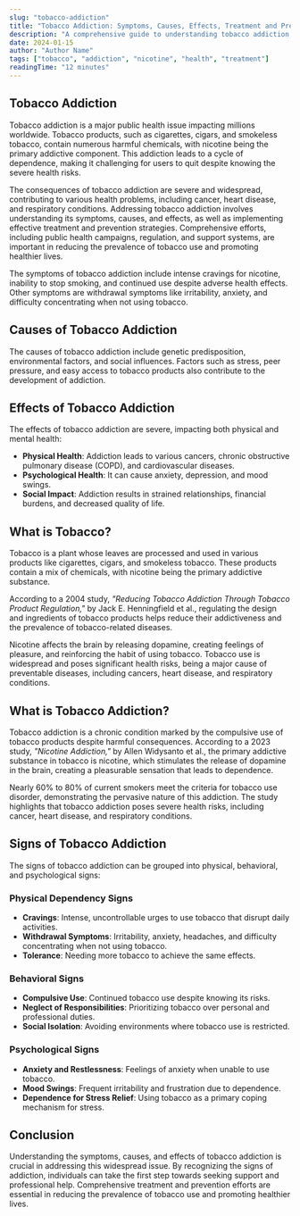 ```yaml
---
slug: "tobacco-addiction"
title: "Tobacco Addiction: Symptoms, Causes, Effects, Treatment and Prevention"
description: "A comprehensive guide to understanding tobacco addiction, including its symptoms, causes, effects, treatment options, and prevention strategies."
date: 2024-01-15
author: "Author Name"
tags: ["tobacco", "addiction", "nicotine", "health", "treatment"]
readingTime: "12 minutes"
---
```


## Tobacco Addiction

Tobacco addiction is a major public health issue impacting millions worldwide. Tobacco products, such as cigarettes, cigars, and smokeless tobacco, contain numerous harmful chemicals, with nicotine being the primary addictive component. This addiction leads to a cycle of dependence, making it challenging for users to quit despite knowing the severe health risks.

The consequences of tobacco addiction are severe and widespread, contributing to various health problems, including cancer, heart disease, and respiratory conditions. Addressing tobacco addiction involves understanding its symptoms, causes, and effects, as well as implementing effective treatment and prevention strategies. Comprehensive efforts, including public health campaigns, regulation, and support systems, are important in reducing the prevalence of tobacco use and promoting healthier lives.

The symptoms of tobacco addiction include intense cravings for nicotine, inability to stop smoking, and continued use despite adverse health effects. Other symptoms are withdrawal symptoms like irritability, anxiety, and difficulty concentrating when not using tobacco.

## Causes of Tobacco Addiction

The causes of tobacco addiction include genetic predisposition, environmental factors, and social influences. Factors such as stress, peer pressure, and easy access to tobacco products also contribute to the development of addiction.

## Effects of Tobacco Addiction

The effects of tobacco addiction are severe, impacting both physical and mental health:

- **Physical Health**: Addiction leads to various cancers, chronic obstructive pulmonary disease (COPD), and cardiovascular diseases.
- **Psychological Health**: It can cause anxiety, depression, and mood swings.
- **Social Impact**: Addiction results in strained relationships, financial burdens, and decreased quality of life.

## What is Tobacco?

Tobacco is a plant whose leaves are processed and used in various products like cigarettes, cigars, and smokeless tobacco. These products contain a mix of chemicals, with nicotine being the primary addictive substance.

According to a 2004 study, _"Reducing Tobacco Addiction Through Tobacco Product Regulation,"_ by Jack E. Henningfield et al., regulating the design and ingredients of tobacco products helps reduce their addictiveness and the prevalence of tobacco-related diseases.

Nicotine affects the brain by releasing dopamine, creating feelings of pleasure, and reinforcing the habit of using tobacco. Tobacco use is widespread and poses significant health risks, being a major cause of preventable diseases, including cancers, heart disease, and respiratory conditions.

## What is Tobacco Addiction?

Tobacco addiction is a chronic condition marked by the compulsive use of tobacco products despite harmful consequences. According to a 2023 study, _"Nicotine Addiction,"_ by Allen Widysanto et al., the primary addictive substance in tobacco is nicotine, which stimulates the release of dopamine in the brain, creating a pleasurable sensation that leads to dependence.

Nearly 60% to 80% of current smokers meet the criteria for tobacco use disorder, demonstrating the pervasive nature of this addiction. The study highlights that tobacco addiction poses severe health risks, including cancer, heart disease, and respiratory conditions.

## Signs of Tobacco Addiction

The signs of tobacco addiction can be grouped into physical, behavioral, and psychological signs:

### Physical Dependency Signs

- **Cravings**: Intense, uncontrollable urges to use tobacco that disrupt daily activities.
- **Withdrawal Symptoms**: Irritability, anxiety, headaches, and difficulty concentrating when not using tobacco.
- **Tolerance**: Needing more tobacco to achieve the same effects.

### Behavioral Signs

- **Compulsive Use**: Continued tobacco use despite knowing its risks.
- **Neglect of Responsibilities**: Prioritizing tobacco over personal and professional duties.
- **Social Isolation**: Avoiding environments where tobacco use is restricted.

### Psychological Signs

- **Anxiety and Restlessness**: Feelings of anxiety when unable to use tobacco.
- **Mood Swings**: Frequent irritability and frustration due to dependence.
- **Dependence for Stress Relief**: Using tobacco as a primary coping mechanism for stress.

## Conclusion

Understanding the symptoms, causes, and effects of tobacco addiction is crucial in addressing this widespread issue. By recognizing the signs of addiction, individuals can take the first step towards seeking support and professional help. Comprehensive treatment and prevention efforts are essential in reducing the prevalence of tobacco use and promoting healthier lives.

